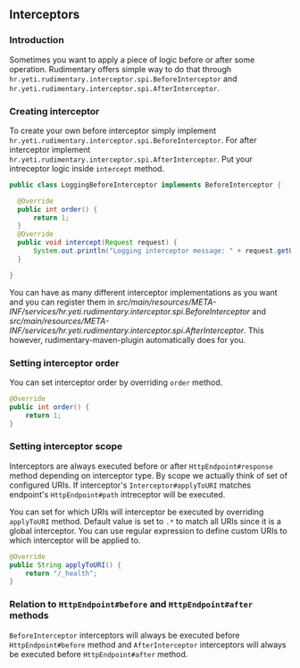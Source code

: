## Interceptors

### Introduction
Sometimes you want to apply a piece of logic before or after some operation. Rudimentary offers simple way to do that through
`hr.yeti.rudimentary.interceptor.spi.BeforeInterceptor` and `hr.yeti.rudimentary.interceptor.spi.AfterInterceptor`.

### Creating interceptor
To create your own before interceptor simply implement `hr.yeti.rudimentary.interceptor.spi.BeforeInterceptor`. For after interceptor implement `hr.yeti.rudimentary.interceptor.spi.AfterInterceptor`. Put your intreceptor logic inside `intercept` method.

```java
public class LoggingBeforeInterceptor implements BeforeInterceptor {

  @Override
  public int order() {
      return 1;
  }
  @Override
  public void intercept(Request request) {
      System.out.println("Logging interceptor message: " + request.getUri().toString());
  }

}
```

You can have as many different interceptor implementations as you want and you can register them in *src/main/resources/META-INF/services/hr.yeti.rudimentary.interceptor.spi.BeforeInterceptor* and *src/main/resources/META-INF/services/hr.yeti.rudimentary.interceptor.spi.AfterInterceptor*. This however, rudimentary-maven-plugin automatically does for you.

### Setting interceptor order
You can set interceptor order by overriding `order` method.
```java
@Override
public int order() {
    return 1;
}
```

### Setting interceptor scope
Interceptors are always executed before or after `HttpEndpoint#response` method depending on interceptor type. By scope we actually think of set of configured URIs. If interceptor's `Interceptor#applyToURI` matches endpoint's `HttpEndpoint#path` intreceptor will be executed. 

You can set for which URIs will interceptor be executed by overriding `applyToURI` method. Default value is set to `.*` to match all URIs since it is a global interceptor. You can use regular expression to define custom URIs to which interceptor will be applied to.
```java
@Override
public String applyToURI() {
    return "/_health";
}
```
### Relation to `HttpEndpoint#before` and `HttpEndpoint#after` methods
`BeforeInterceptor` interceptors will always be executed before `HttpEndpoint#before` method and `AfterInterceptor` interceptors will always be executed before `HttpEndpoint#after` method.

